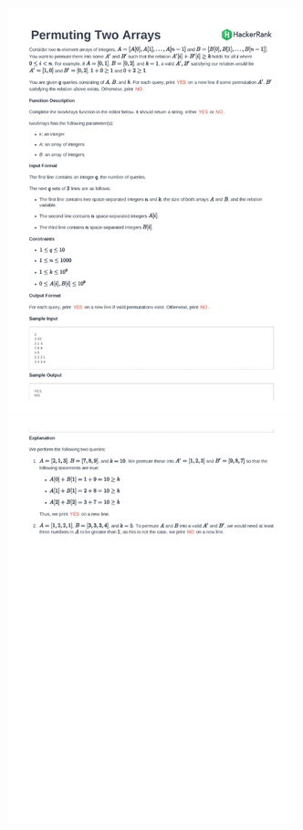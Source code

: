 ![Alt text](/ProblemStatement/two-arrays-English_page-0001.jpg)
![Alt text](/ProblemStatement/two-arrays-English_page-0002.jpg)